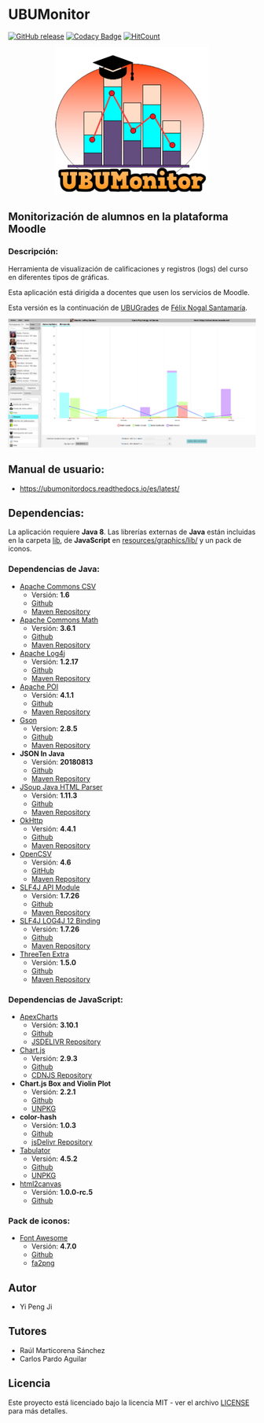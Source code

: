 # UBUMonitor
[![GitHub release](https://img.shields.io/github/release/yjx0003/UBUMonitor.svg)](https://github.com/yjx0003/UBUMonitor/releases/)
[![Codacy Badge](https://api.codacy.com/project/badge/Grade/f79d51e496b3495690aa6480269536b8)](https://www.codacy.com/app/yjx0003/UBUMonitor?utm_source=github.com&amp;utm_medium=referral&amp;utm_content=yjx0003/UBUMonitor&amp;utm_campaign=Badge_Grade)
[![HitCount](http://hits.dwyl.io/yjx0003/UBUMonitor.svg)](http://hits.dwyl.io/yjx0003/UBUMonitor)
<p align="center"><img height="300" src="src/main/resources/img/logo.png" />

## Monitorización de alumnos en la plataforma Moodle
### Descripción:

Herramienta de visualización de calificaciones y registros (logs) del curso en diferentes tipos de gráficas.

Esta aplicación está dirigida a docentes que usen los servicios de Moodle.

Esta versión es la continuación de [UBUGrades](https://github.com/huco95/UBUGrades) de [Félix Nogal Santamaría](https://github.com/huco95).
<p align="center"><img src="/latex/img/ejemplo_barras_apiladas.png" />

## Manual de usuario:
<!--* https://ubumonitor.gitbook.io/ubumonitor/-->
* https://ubumonitordocs.readthedocs.io/es/latest/

## Dependencias:
La aplicación requiere **Java 8**.
Las librerías externas de **Java** están incluidas en la carpeta [lib](lib), de **JavaScript** en [resources/graphics/lib/](resources/graphics/lib/) y un pack de iconos.

### Dependencias de Java:
* [Apache Commons CSV](https://commons.apache.org/proper/commons-csv/)
  * Versión: **1.6**
  * [Github](https://github.com/apache/commons-csv)
  * [Maven Repository](https://mvnrepository.com/artifact/org.apache.commons/commons-csv)
* [Apache Commons Math](https://commons.apache.org/proper/commons-math/)
  * Versión: **3.6.1**
  * [Github](https://github.com/apache/commons-math)
  * [Maven Repository](https://mvnrepository.com/artifact/org.apache.commons/commons-math3)
* [Apache Log4j](http://logging.apache.org/log4j/1.2/)
  * Versión: **1.2.17**
  * [Github](https://github.com/apache/log4j)
  * [Maven Repository](https://mvnrepository.com/artifact/log4j/log4j)
* [Apache POI](https://poi.apache.org/)
  * Versión: **4.1.1**
  * [Github](https://github.com/apache/poi)
  * [Maven Repository](https://mvnrepository.com/artifact/org.apache.poi/poi)  
* [Gson](https://sites.google.com/site/gson/)
  * Version: **2.8.5**
  * [Github](https://github.com/google/gson)
  * [Maven Repository](https://mvnrepository.com/artifact/com.google.code.gson/gson)
* **JSON In Java**
  * Versión: **20180813**
  * [Github](https://github.com/stleary/JSON-java)
  * [Maven Repository](https://mvnrepository.com/artifact/org.json/json)
* [JSoup Java HTML Parser](https://jsoup.org/)
  * Versión: **1.11.3**
  * [Github](https://github.com/jhy/jsoup)
  * [Maven Repository](https://mvnrepository.com/artifact/org.jsoup/jsoup/1.11.3)
* [OkHttp](https://square.github.io/okhttp/)
  * Versión: **4.4.1**
  * [Github](https://github.com/square/okhttp/)
  * [Maven Repository](https://mvnrepository.com/artifact/com.squareup.okhttp3/okhttp)
* [OpenCSV](http://opencsv.sourceforge.net/)
  * Versión: **4.6**
  * [GitHub](https://github.com/jlawrie/opencsv)
  * [Maven Repository](https://mvnrepository.com/artifact/com.opencsv/opencsv/4.6)
* [SLF4J API Module](https://www.slf4j.org/)
  * Versión: **1.7.26**
  * [Github](https://github.com/qos-ch/slf4j)
  * [Maven Repository](https://mvnrepository.com/artifact/org.slf4j/slf4j-api)
* [SLF4J LOG4J 12 Binding](https://www.slf4j.org/)
  * Versión: **1.7.26**
  * [Github](https://github.com/qos-ch/slf4j/tree/master/slf4j-log4j12)
  * [Maven Repository](https://mvnrepository.com/artifact/org.slf4j/slf4j-log4j12)
* [ThreeTen Extra](https://www.threeten.org/threeten-extra/)
  * Versión: **1.5.0**
  * [Github](https://github.com/ThreeTen/threeten-extra)
  * [Maven Repository](https://mvnrepository.com/artifact/org.threeten/threeten-extra)
  
### Dependencias de JavaScript:
* [ApexCharts](https://apexcharts.com/)
  * Versión: **3.10.1**
  * [Github](https://github.com/apexcharts/apexcharts.js)
  * [JSDELIVR Repository](https://www.jsdelivr.com/package/npm/apexcharts)
* [Chart.js](https://www.chartjs.org/)
  * Versión: **2.9.3**
  * [Github](https://github.com/chartjs/Chart.js)
  * [CDNJS Repository](https://cdnjs.com/libraries/Chart.js/)
* **Chart.js Box and Violin Plot**
  * Versión: **2.2.1**
  * [Github](https://github.com/datavisyn/chartjs-chart-box-and-violin-plot)
  * [UNPKG](https://unpkg.com/chartjs-chart-box-and-violin-plot@2/build/Chart.BoxPlot.js)
* **color-hash**
  * Versión: **1.0.3**
  * [Github](https://github.com/zenozeng/color-hash)
  * [jsDelivr Repository](https://www.jsdelivr.com/package/npm/color-hash)
* [Tabulator](http://tabulator.info/)
  * Versión: **4.5.2**
  * [Github](https://github.com/olifolkerd/tabulator)
  * [UNPKG](https://unpkg.com/tabulator-tables@4.5.2/dist/js/tabulator.min.js)
* [html2canvas](https://html2canvas.hertzen.com/)
  * Versión: **1.0.0-rc.5**
  * [Github](https://github.com/niklasvh/html2canvas/)
  
### Pack de iconos:
* [Font Awesome](https://fontawesome.com/)
  * Versión: **4.7.0**
  * [Github](https://github.com/FortAwesome/Font-Awesome/)
  * [fa2png](http://fa2png.io/r/font-awesome/)

## Autor

- Yi Peng Ji

## Tutores
- Raúl Marticorena Sánchez
- Carlos Pardo Aguilar

## Licencia
Este proyecto está licenciado bajo la licencia MIT - ver el archivo [LICENSE](LICENSE) para más detalles.
